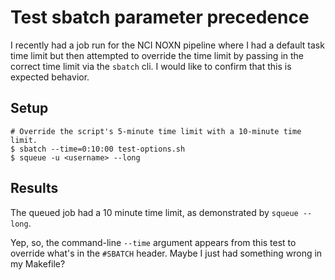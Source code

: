 # Test sbatch parameter precedence

I recently had a job run for the NCI NOXN pipeline where I had a default task
time limit but then attempted to override the time limit by passing in the
correct time limit via the `sbatch` cli.  I would like to confirm that this is
expected behavior.

## Setup

```shell
# Override the script's 5-minute time limit with a 10-minute time limit.
$ sbatch --time=0:10:00 test-options.sh
$ squeue -u <username> --long
```

## Results

The queued job had a 10 minute time limit, as demonstrated by `squeue --long`.

Yep, so, the command-line `--time` argument appears from this test to override
what's in the `#SBATCH` header.  Maybe I just had something wrong in my
Makefile?
